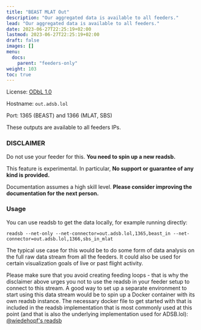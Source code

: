 ```yaml
---
title: "BEAST MLAT Out"
description: "Our aggregated data is available to all feeders."
lead: "Our aggregated data is available to all feeders."
date: 2023-06-27T22:25:19+02:00
lastmod: 2023-06-27T22:25:19+02:00
draft: false
images: []
menu:
  docs:
    parent: "feeders-only"
weight: 103
toc: true
---
```


License: [ODbL 1.0](https://opendatacommons.org/licenses/odbl/1.0/)


Hostname: `out.adsb.lol`

Port: 1365 (BEAST) and 1366 (MLAT, SBS)

These outputs are available to all feeders IPs.

### DISCLAIMER

Do not use your feeder for this. **You need to spin up a new readsb.**

This feature is experimental. In particular, **No support or guarantee of any kind is provided.**

Documentation assumes a high skill level. **Please consider improving the documentation for the next person.**

### Usage

You can use readsb to get the data locally, for example running directly:
```
readsb --net-only --net-connector=out.adsb.lol,1365,beast_in --net-connector=out.adsb.lol,1366,sbs_in_mlat
```

The typical use case for this would be to do some form of data analysis on the full raw data stream from all the feeders. It could also be used for certain visualization goals of live or past flight activity.

Please make sure that you avoid creating feeding loops - that is why the disclaimer above urges you not to use the readsb in your feeder setup to connect to this stream. A good way to set up a separate environment to start using this data stream would be to spin up a Docker container with its own readsb instance. The necessary docker file to get started with that is included in the readsb implementation that is most commonly used at this point (and that is also the underlying implementation used for ADSB.lol): [@wiedehopf's readsb](https://github.com/wiedehopf/readsb)
